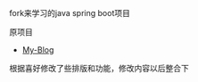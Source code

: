 
fork来学习的java spring boot项目

原项目  
- [My-Blog](https://github.com/ZHENFENG13/My-Blog)


根据喜好修改了些排版和功能，修改内容以后整合下


